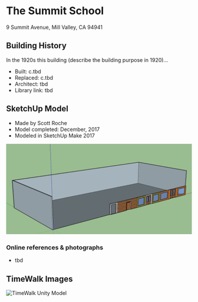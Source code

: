 # The Summit School
9 Summit Avenue, Mill Valley, CA 94941

## Building History

In the 1920s this building (describe the building purpose in 1920)...

- Built: c.tbd
- Replaced: c.tbd
- Architect: tbd
- Library link: tbd


## SketchUp Model

- Made by Scott Roche
- Model completed: December, 2017
- Modeled in SketchUp Make 2017

![SketchUp Make 2017 model screenshot](https://github.com/TimeWalkOrg/building-mill-valley-ca-keystone-building/blob/master/keystone-building-1920.jpg)

### Online references & photographs
* tbd

## TimeWalk Images
![TimeWalk Unity Model](tbd)
